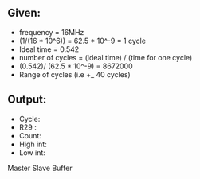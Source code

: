 Given:
-
- frequency = 16MHz 
- (1/(16 * 10^6)) = 62.5 * 10^-9  = 1 cycle 
- Ideal time = 0.542
- number of cycles = (ideal time) / (time for one cycle)
- (0.542)/ (62.5 * 10^-9) = 8672000
- Range of cycles (i.e +_ 40 cycles)

Output:
-
- Cycle: 
- R29 : 
- Count: 
- High int: 
- Low int: 

Master
Slave
Buffer 
